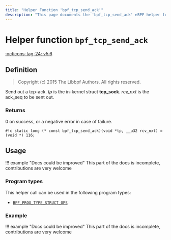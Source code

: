 ```yaml
---
title: "Helper Function 'bpf_tcp_send_ack'"
description: "This page documents the 'bpf_tcp_send_ack' eBPF helper function, including its definition, usage, program types that can use it, and examples."
---
```

# Helper function `bpf_tcp_send_ack`

<!-- [FEATURE_TAG](bpf_tcp_send_ack) -->
[:octicons-tag-24: v5.6](https://github.com/torvalds/linux/commit/206057fe020ac5c037d5e2dd6562a9bd216ec765)
<!-- [/FEATURE_TAG] -->

## Definition

> Copyright (c) 2015 The Libbpf Authors. All rights reserved.


<!-- [HELPER_FUNC_DEF] -->
Send out a tcp-ack. _tp_ is the in-kernel struct **tcp_sock**. _rcv_nxt_ is the ack_seq to be sent out.

### Returns

0 on success, or a negative error in case of failure.

`#!c static long (* const bpf_tcp_send_ack)(void *tp, __u32 rcv_nxt) = (void *) 116;`
<!-- [/HELPER_FUNC_DEF] -->

## Usage

!!! example "Docs could be improved"
    This part of the docs is incomplete, contributions are very welcome

### Program types

This helper call can be used in the following program types:

<!-- DO NOT EDIT MANUALLY -->
<!-- [HELPER_FUNC_PROG_REF] -->
 * [`BPF_PROG_TYPE_STRUCT_OPS`](../program-type/BPF_PROG_TYPE_STRUCT_OPS.md)
<!-- [/HELPER_FUNC_PROG_REF] -->

### Example

!!! example "Docs could be improved"
    This part of the docs is incomplete, contributions are very welcome
